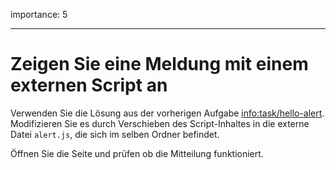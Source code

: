importance: 5

---

# Zeigen Sie eine Meldung mit einem externen Script an

Verwenden Sie die Lösung aus der vorherigen Aufgabe <info:task/hello-alert>. Modifizieren Sie es durch Verschieben des Script-Inhaltes in die externe Datei `alert.js`, die sich im selben Ordner befindet.

Öffnen Sie die Seite und prüfen ob die Mitteilung funktioniert.
